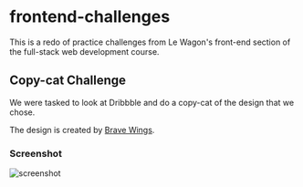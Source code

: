 # frontend-challenges

This is a redo of practice challenges from Le Wagon's front-end section of the full-stack web development course.

## Copy-cat Challenge

We were tasked to look at Dribbble and do a copy-cat of the design that we chose.

The design is created by [Brave Wings](https://dribbble.com/shots/6131920/attachments/6131920-Employee-page?mode=media).

### Screenshot

![screenshot](https://i.imgur.com/UuxZU5K.png)
